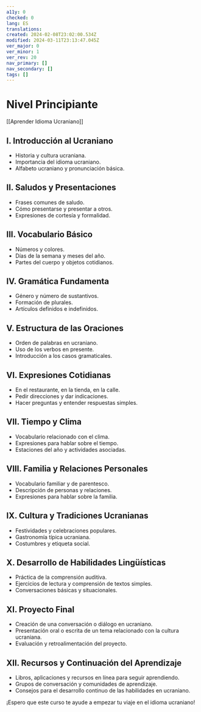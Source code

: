 ```yaml
---
a11y: 0
checked: 0
lang: ES
translations: 
created: 2024-02-08T23:02:00.534Z
modified: 2024-03-11T23:13:47.045Z
ver_major: 0
ver_minor: 1
ver_rev: 20
nav_primary: []
nav_secondary: []
tags: []
---
```

# Nivel Principiante

[[Aprender Idioma Ucraniano]]

## I. Introducción al Ucraniano
   - Historia y cultura ucraniana.
   - Importancia del idioma ucraniano.
   - Alfabeto ucraniano y pronunciación básica.

## II. Saludos y Presentaciones
   - Frases comunes de saludo.
   - Cómo presentarse y presentar a otros.
   - Expresiones de cortesía y formalidad.

## III. Vocabulario Básico
   - Números y colores.
   - Días de la semana y meses del año.
   - Partes del cuerpo y objetos cotidianos.

## IV. Gramática Fundamenta
   - Género y número de sustantivos.
   - Formación de plurales.
   - Artículos definidos e indefinidos.

## V. Estructura de las Oraciones
   - Orden de palabras en ucraniano.
   - Uso de los verbos en presente.
   - Introducción a los casos gramaticales.

## VI. Expresiones Cotidianas
   - En el restaurante, en la tienda, en la calle.
   - Pedir direcciones y dar indicaciones.
   - Hacer preguntas y entender respuestas simples.

## VII. Tiempo y Clima
   - Vocabulario relacionado con el clima.
   - Expresiones para hablar sobre el tiempo.
   - Estaciones del año y actividades asociadas.

## VIII. Familia y Relaciones Personales
   - Vocabulario familiar y de parentesco.
   - Descripción de personas y relaciones.
   - Expresiones para hablar sobre la familia.

## IX. Cultura y Tradiciones Ucranianas
   - Festividades y celebraciones populares.
   - Gastronomía típica ucraniana.
   - Costumbres y etiqueta social.

## X. Desarrollo de Habilidades Lingüísticas
   - Práctica de la comprensión auditiva.
   - Ejercicios de lectura y comprensión de textos simples.
   - Conversaciones básicas y situacionales.

## XI. Proyecto Final
   - Creación de una conversación o diálogo en ucraniano.
   - Presentación oral o escrita de un tema relacionado con la cultura ucraniana.
   - Evaluación y retroalimentación del proyecto.

## XII. Recursos y Continuación del Aprendizaje
   - Libros, aplicaciones y recursos en línea para seguir aprendiendo.
   - Grupos de conversación y comunidades de aprendizaje.
   - Consejos para el desarrollo continuo de las habilidades en ucraniano.

¡Espero que este curso te ayude a empezar tu viaje en el idioma ucraniano!
